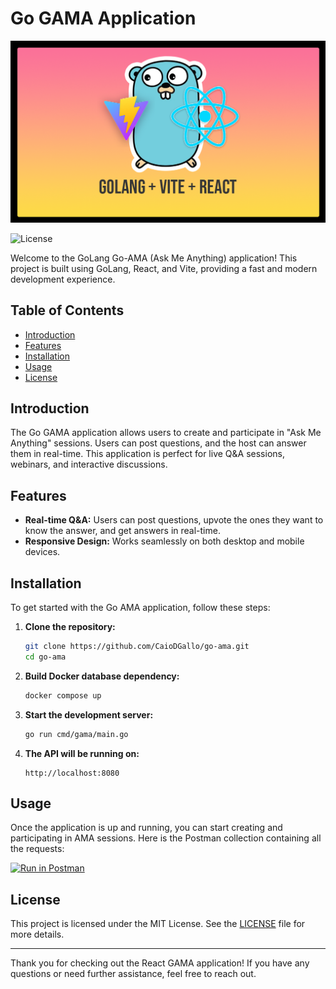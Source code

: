 # Go GAMA Application

![GoLang + React + Vite](docs/assets/image-3.png)

![License](https://img.shields.io/github/license/CaioDGallo/react-ama)

Welcome to the GoLang Go-AMA (Ask Me Anything) application! This project is built using GoLang, React, and Vite, providing a fast and modern development experience.

## Table of Contents

- [Introduction](#introduction)
- [Features](#features)
- [Installation](#installation)
- [Usage](#usage)
- [License](#license)

## Introduction

The Go GAMA application allows users to create and participate in "Ask Me Anything" sessions. Users can post questions, and the host can answer them in real-time. This application is perfect for live Q&A sessions, webinars, and interactive discussions.

## Features

- **Real-time Q&A:** Users can post questions, upvote the ones they want to know the answer, and get answers in real-time.
- **Responsive Design:** Works seamlessly on both desktop and mobile devices.

## Installation

To get started with the Go AMA application, follow these steps:

1. **Clone the repository:**

   ```bash
   git clone https://github.com/CaioDGallo/go-ama.git
   cd go-ama
   ```

2. **Build Docker database dependency:**

   ```bash
   docker compose up
   ```

3. **Start the development server:**

   ```bash
   go run cmd/gama/main.go
   ```

4. **The API will be running on:**

   ```
   http://localhost:8080
   ```

## Usage

Once the application is up and running, you can start creating and participating in AMA sessions. Here is the Postman collection containing all the requests:

[![Run in Postman](https://run.pstmn.io/button.svg)](docs/GAMA.postman_collection.json)

## License

This project is licensed under the MIT License. See the [LICENSE](LICENSE) file for more details.

---

Thank you for checking out the React GAMA application! If you have any questions or need further assistance, feel free to reach out.
